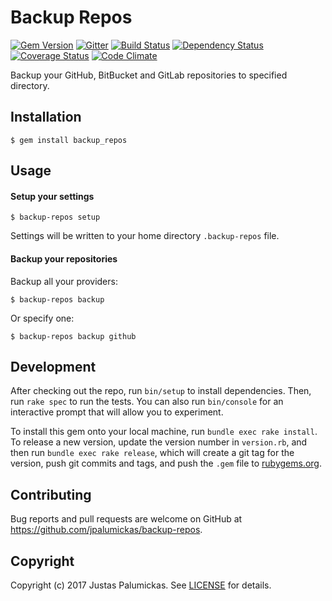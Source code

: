 # Backup Repos

[![Gem Version](https://img.shields.io/gem/v/backup_repos.svg?style=flat-square)][rubygems]
[![Gitter](https://img.shields.io/gitter/room/jpalumickas/jpalumickas.svg?style=flat-square)][gitter]
[![Build Status](https://img.shields.io/travis/jpalumickas/backup-repos.svg?style=flat-square)][travis]
[![Dependency Status](https://img.shields.io/gemnasium/jpalumickas/backup-repos.svg?style=flat-square)][gemnasium]
[![Coverage Status](https://img.shields.io/coveralls/jpalumickas/backup-repos.svg?branch=master&style=flat-square)][coveralls]
[![Code Climate](https://img.shields.io/codeclimate/github/jpalumickas/backup-repos.svg?style=flat-square)][codeclimate]


Backup your GitHub, BitBucket and GitLab repositories to specified directory.

## Installation

```shell
$ gem install backup_repos
```

## Usage

#### Setup your settings

```shell
$ backup-repos setup
```

Settings will be written to your home directory `.backup-repos` file.

#### Backup your repositories

Backup all your providers:

```shell
$ backup-repos backup
```

Or specify one:

```shell
$ backup-repos backup github
```


## Development

After checking out the repo, run `bin/setup` to install dependencies. Then, run `rake spec` to run the tests. You can also run `bin/console` for an interactive prompt that will allow you to experiment.

To install this gem onto your local machine, run `bundle exec rake install`. To release a new version, update the version number in `version.rb`, and then run `bundle exec rake release`, which will create a git tag for the version, push git commits and tags, and push the `.gem` file to [rubygems.org](https://rubygems.org).

## Contributing

Bug reports and pull requests are welcome on GitHub at https://github.com/jpalumickas/backup-repos.

## Copyright
Copyright (c) 2017 Justas Palumickas.
See [LICENSE][] for details.

[rubygems]: https://rubygems.org/gems/backup_repos
[travis]: http://travis-ci.org/jpalumickas/backup-repos
[gemnasium]: https://gemnasium.com/jpalumickas/backup-repos
[coveralls]: https://coveralls.io/r/jpalumickas/backup-repos
[codeclimate]: https://codeclimate.com/github/jpalumickas/backup-repos
[gitter]: https://gitter.im/jpalumickas/backup-repos

[license]: LICENSE.md
